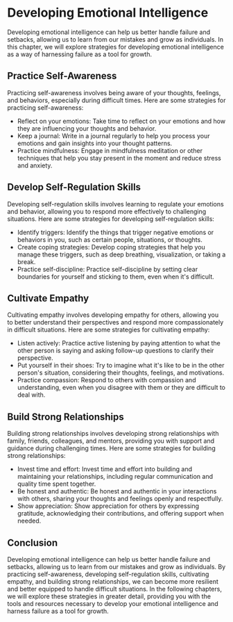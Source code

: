 Developing Emotional Intelligence
====================================================================================

Developing emotional intelligence can help us better handle failure and setbacks, allowing us to learn from our mistakes and grow as individuals. In this chapter, we will explore strategies for developing emotional intelligence as a way of harnessing failure as a tool for growth.

Practice Self-Awareness
-----------------------

Practicing self-awareness involves being aware of your thoughts, feelings, and behaviors, especially during difficult times. Here are some strategies for practicing self-awareness:

* Reflect on your emotions: Take time to reflect on your emotions and how they are influencing your thoughts and behavior.
* Keep a journal: Write in a journal regularly to help you process your emotions and gain insights into your thought patterns.
* Practice mindfulness: Engage in mindfulness meditation or other techniques that help you stay present in the moment and reduce stress and anxiety.

Develop Self-Regulation Skills
------------------------------

Developing self-regulation skills involves learning to regulate your emotions and behavior, allowing you to respond more effectively to challenging situations. Here are some strategies for developing self-regulation skills:

* Identify triggers: Identify the things that trigger negative emotions or behaviors in you, such as certain people, situations, or thoughts.
* Create coping strategies: Develop coping strategies that help you manage these triggers, such as deep breathing, visualization, or taking a break.
* Practice self-discipline: Practice self-discipline by setting clear boundaries for yourself and sticking to them, even when it's difficult.

Cultivate Empathy
-----------------

Cultivating empathy involves developing empathy for others, allowing you to better understand their perspectives and respond more compassionately in difficult situations. Here are some strategies for cultivating empathy:

* Listen actively: Practice active listening by paying attention to what the other person is saying and asking follow-up questions to clarify their perspective.
* Put yourself in their shoes: Try to imagine what it's like to be in the other person's situation, considering their thoughts, feelings, and motivations.
* Practice compassion: Respond to others with compassion and understanding, even when you disagree with them or they are difficult to deal with.

Build Strong Relationships
--------------------------

Building strong relationships involves developing strong relationships with family, friends, colleagues, and mentors, providing you with support and guidance during challenging times. Here are some strategies for building strong relationships:

* Invest time and effort: Invest time and effort into building and maintaining your relationships, including regular communication and quality time spent together.
* Be honest and authentic: Be honest and authentic in your interactions with others, sharing your thoughts and feelings openly and respectfully.
* Show appreciation: Show appreciation for others by expressing gratitude, acknowledging their contributions, and offering support when needed.

Conclusion
----------

Developing emotional intelligence can help us better handle failure and setbacks, allowing us to learn from our mistakes and grow as individuals. By practicing self-awareness, developing self-regulation skills, cultivating empathy, and building strong relationships, we can become more resilient and better equipped to handle difficult situations. In the following chapters, we will explore these strategies in greater detail, providing you with the tools and resources necessary to develop your emotional intelligence and harness failure as a tool for growth.
